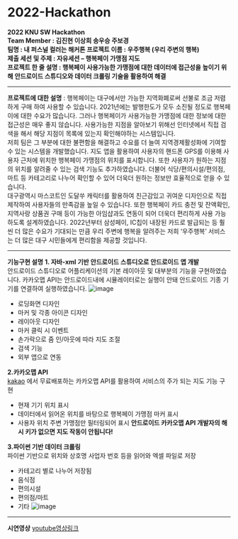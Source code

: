 # 2022-Hackathon
**2022 KNU SW Hackathon  
Team Member : 김진현 이상희 송우승 주보경  
팀명 : 내 퍼스널 컬러는 해커톤
프로젝트 이름 : 우주행복 (우리 주변의 행복)  
제출 세션 및 주제 : 자유세션 – 행복페이 가맹점 지도    
프로젝트 한 줄 설명 : 행복페이 사용가능한 가맹점에 대한 데이터에 접근성을 높이기 위해 안드로이드 스튜디오와 데이터 크롤링 기술을 활용하여 해결**    
* * *
**프로젝트에 대한 설명** : 행복페이는 대구에서만 가능한 지역화폐로써 선불로 조금 저렴하게 구매 하여 사용할 수 있습니다. 2021년에는 발행한도가 모두 소진될 정도로 행복페이에 대한 수요가 많습니다. 그러나 행복페이가 사용가능한 가맹점에 대한 정보에 대한 접근성은 매우 좋지 않습니다. 사용가능한 지점을 알아보기 위해선 인터넷에서 직접 검색을 해서 해당 지점이 목록에 있는지 확인해야하는 시스템입니다.  
 저희 팀은 그 부분에 대한 불편함을 해결하고 수요를 더 늘여 지역경제활성화에 기여할 수 있는 시스템을 개발했습니다. 지도 앱을 활용하여 사용자의 핸드폰 GPS를 이용해 사용자 근처에 위치한 행복페이 가맹점의 위치를 표시합니다. 또한 사용자가 원하는 지점의 위치를 알려줄 수 있는 검색 기능도 추가하였습니다. 더불어 식당/편의시설/편의점, 마트 등 카테고리로 나누어 확인할 수 있어 더욱더 원하는 정보만 효율적으로 얻을 수 있습니다.   
 대구광역시 마스코트인 도달쑤 캐릭터를 활용하여 친근감있고 귀여운 디자인으로 직접 제작하여 사용자들의 만족감을 높일 수 있습니다. 또한 행복페이 카드 충전 및 잔액확인, 지역사랑 상품권 구매 등이 가능한 아임샵과도 연동이 되어 더욱더 편리하게 사용 가능하도록 설계하였습니다. 2022년부터 삼성페이, IC칩이 내장된 카드로 발급되는 등 훨씬 더 많은 수요가 기대되는 만큼 우리 주변에 행복을 알려주는 저희 ‘우주행복’ 서비스는 더 많은 대구 시민들에게 편리함을 제공할 것입니다.   
* * *
**기능구현 설명**
**1. 자바-xml 기반 안드로이드 스튜디오로 안드로이드 앱 개발**  
안드로이드 스튜디오로 어플리케이션의 기본 레이아웃 및 대부분의 기능을 구현하였습니다. 카카오맵 API는 안드로이드내에 시뮬레이터로는 실행이 안돼 안드로이드 기종 기기를 연결하여 실행하였습니다. 
![image](https://user-images.githubusercontent.com/87298145/192125252-32d80359-c538-4bf1-95ce-383384ae25fe.png)
-	로딩화면 디자인
-	마커 및 각종 아이콘 디자인
-	레이아웃 디자인
-	마커 클릭 시 이벤트
-	손가락으로 줌 인/아웃에 따라 지도 조절
-	검색 기능
-	외부 앱으로 연동

**2.카카오맵 API**  
[kakao](https://developers.kakao.com/) 에서 무료배포하는 카카오맵 API를 활용하여 서비스의 주가 되는 지도 기능 구현
-	현재 기기 위치 표시
-	데이터에서 읽어온 위치를 바탕으로 행복페이 가맹점 마커 표시
-	사용자 위치 주변 가맹점만 필터링되어 표시
**안드로이드 카카오맵 API 개발자의 해시 키가 없으면 지도 작동이 안됩니다!**

**3.파이썬 기반 데이터 크롤링**  
파이썬 기반으로 위치와 상호명 사업자 번호 등을 읽어와 엑셀 파일로 저장
- 카테고리 별로 나누어 저장됨
- 음식점
- 편의시설
- 편의점/마트
- 기타
![image](https://user-images.githubusercontent.com/87298145/192125287-1354fa35-30bc-4a95-b9d5-09daa005e4f6.png)

* * *
**시연영상**
[youtube영상링크](https://youtu.be/y1lvDlUhan0)
